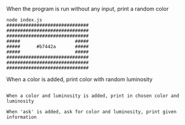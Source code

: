 When the program is run without any input, print a random color

```
node index.js
##############################
##############################
##############################
#####                    #####
#####      #b7442a       #####
#####                    #####
##############################
##############################
##############################
```

When a color is added, print color with random luminosity
```

When a color and luminosity is added, print in chosen color and luminosity

When 'ask' is added, ask for color and luminosity, print given information
